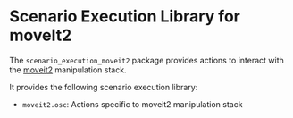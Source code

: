 # Scenario Execution Library for moveIt2

The `scenario_execution_moveit2` package provides actions to interact with the [moveit2](https://moveit.picknik.ai/main/index.html) manipulation stack.

It provides the following scenario execution library:

- `moveit2.osc`: Actions specific to moveit2 manipulation stack

